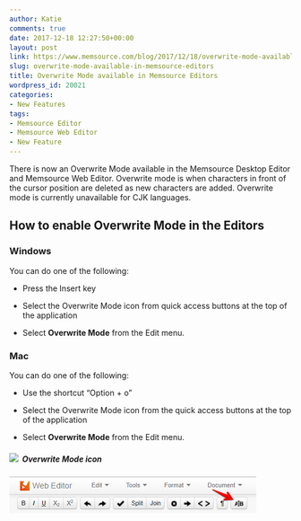 ```yaml
---
author: Katie
comments: true
date: 2017-12-18 12:27:50+00:00
layout: post
link: https://www.memsource.com/blog/2017/12/18/overwrite-mode-available-in-memsource-editors/
slug: overwrite-mode-available-in-memsource-editors
title: Overwrite Mode available in Memsource Editors
wordpress_id: 20021
categories:
- New Features
tags:
- Memsource Editor
- Memsource Web Editor
- New Feature
---
```


There is now an Overwrite Mode available in the Memsource Desktop Editor and Memsource Web Editor. Overwrite mode is when characters in front of the cursor position are deleted as new characters are added. Overwrite mode is currently unavailable for CJK languages.

<!-- more -->


## How to enable Overwrite Mode in the Editors




### Windows


You can do one of the following:



 	
  * Press the Insert key

 	
  * Select the Overwrite Mode icon from quick access buttons at the top of the application

 	
  * Select **Overwrite Mode** from the Edit menu.




### Mac


You can do one of the following:



 	
  * Use the shortcut “Option + o”

 	
  * Select the Overwrite Mode icon from the quick access buttons at the top of the application

 	
  * Select **Overwrite Mode** from the Edit menu.





##### [![](/uploads/2017/12/Overwrite-icon-1.png)](/uploads/2017/12/Overwrite-icon-1.png)  Overwrite Mode icon


[![](/uploads/2017/12/Overwrite-icon-webed-1.png)](/uploads/2017/12/Overwrite-icon-webed-1.png)
